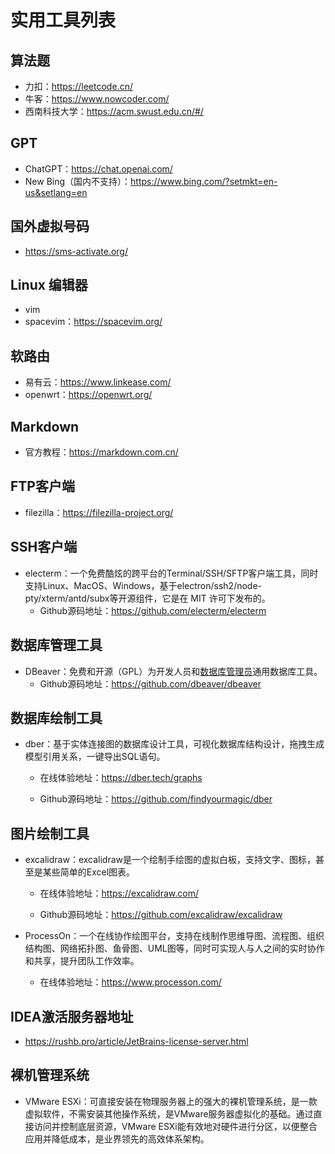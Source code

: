 # 实用工具列表

## 算法题

- 力扣：https://leetcode.cn/
- 牛客：https://www.nowcoder.com/
- 西南科技大学：https://acm.swust.edu.cn/#/

## GPT

- ChatGPT：https://chat.openai.com/
- New Bing（国内不支持）：https://www.bing.com/?setmkt=en-us&setlang=en

## 国外虚拟号码

- https://sms-activate.org/

## Linux 编辑器

- vim
- spacevim：https://spacevim.org/

## 软路由

- 易有云：https://www.linkease.com/
- openwrt：https://openwrt.org/

## Markdown

- 官方教程：https://markdown.com.cn/

## FTP客户端

- filezilla：https://filezilla-project.org/

## SSH客户端

- electerm：一个免费酷炫的跨平台的Terminal/SSH/SFTP客户端工具，同时支持Linux、MacOS、Windows，基于electron/ssh2/node-pty/xterm/antd/subx等开源组件，它是在 MIT 许可下发布的。
  - Github源码地址：https://github.com/electerm/electerm

## 数据库管理工具

- DBeaver：免费和开源（GPL）为开发人员和[数据库管理员](https://baike.baidu.com/item/数据库管理员/1216449?fromModule=lemma_inlink)通用数据库工具。
  - Github源码地址：https://github.com/dbeaver/dbeaver

## 数据库绘制工具
- dber：基于实体连接图的数据库设计工具，可视化数据库结构设计，拖拽生成模型引用关系，一键导出SQL语句。

  - 在线体验地址：https://dber.tech/graphs 

  - Github源码地址：https://github.com/findyourmagic/dber

## 图片绘制工具

- excalidraw：excalidraw是一个绘制手绘图的虚拟白板，支持文字、图标，甚至是某些简单的Excel图表。

  - 在线体验地址：https://excalidraw.com/

  - Github源码地址：https://github.com/excalidraw/excalidraw

- ProcessOn：一个在线协作绘图平台，支持在线制作思维导图、流程图、组织结构图、网络拓扑图、鱼骨图、UML图等，同时可实现人与人之间的实时协作和共享，提升团队工作效率。
  - 在线体验地址：https://www.processon.com/

## IDEA激活服务器地址

- https://rushb.pro/article/JetBrains-license-server.html

## 裸机管理系统
- VMware ESXi：可直接安装在物理服务器上的强大的裸机管理系统，是一款虚拟软件，不需安装其他操作系统，是VMware服务器虚拟化的基础。通过直接访问并控制底层资源，VMware ESXi能有效地对硬件进行分区，以便整合应用并降低成本，是业界领先的高效体系架构。
